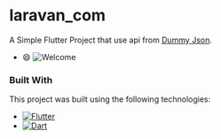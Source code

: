 # laravan_com

A Simple Flutter Project that use api from [Dummy Json](https://dummyjson.com/).
* :smile:
![Welcome](https://w.wallhaven.cc/full/dg/wallhaven-dgxkml.jpg)

### Built With

This project was built using the following technologies:

* [![Flutter][Flutter.dev]][Flutter-url]
* [![Dart][Dart.dev]][Dart-url]

<!-- Badges -->
[Flutter.dev]: https://img.shields.io/badge/Flutter-02569B?style=for-the-badge&logo=flutter&logoColor=white
[Flutter-url]: https://flutter.dev/

[Dart.dev]: https://img.shields.io/badge/Dart-0175C2?style=for-the-badge&logo=dart&logoColor=white
[Dart-url]: https://dart.dev/

